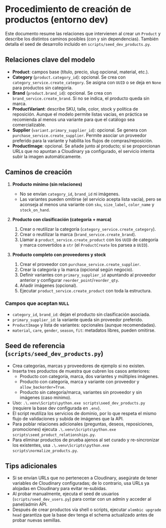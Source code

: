 # Procedimiento de creación de productos (entorno dev)

Este documento resume las relaciones que intervienen al crear un `Product` y describe los distintos caminos posibles (con y sin dependencias). También detalla el seed de desarrollo incluido en `scripts/seed_dev_products.py`.

## Relaciones clave del modelo
- **Product**: campos base (título, precio, slug opcional, material, etc.).
- **Category** (`product.category_id`): opcional. Se crea con `category_service.create_category`. Se asigna con `UUID` o se deja en `None` para productos sin categoría.
- **Brand** (`product.brand_id`): opcional. Se crea con `brand_service.create_brand`. Si no se indica, el producto queda sin marca.
- **ProductVariant**: describe SKU, talle, color, stock y política de reposición. Aunque el modelo permite listas vacías, en práctica se recomienda al menos una variante para que el catálogo sea comercializable.
- **Supplier** (`variant.primary_supplier_id`): opcional. Se genera con `purchase_service.create_supplier`. Permite asociar un proveedor preferido para la variante y habilita los flujos de compras/reposición.
- **ProductImage**: opcional. Se añade junto al producto; si se proporcionan URLs que no apuntan a Cloudinary ya configurado, el servicio intenta subir la imagen automáticamente.

## Caminos de creación
1. **Producto mínimo (sin relaciones)**  
   - No se envían `category_id`, `brand_id` ni imágenes.  
   - Las variantes pueden omitirse (el servicio acepta lista vacía), pero se aconseja al menos una variante con `sku`, `size_label`, `color_name` y `stock_on_hand`.

2. **Producto con clasificación (categoría + marca)**  
   1. Crear o reutilizar la categoría (`category_service.create_category`).  
   2. Crear o reutilizar la marca (`brand_service.create_brand`).  
   3. Llamar a `product_service.create_product` con los `UUID` de categoría y marca convertidos a `str` (el `ProductCreate` los parsea a `UUID`).  

3. **Producto completo con proveedores y stock**  
   1. Crear el proveedor con `purchase_service.create_supplier`.  
   2. Crear la categoría y la marca (opcional según negocio).  
   3. Definir variantes con `primary_supplier_id` apuntando al proveedor anterior y configurar `reorder_point`/`reorder_qty`.  
   4. Añadir imágenes (opcional).  
   5. Ejecutar `product_service.create_product` con toda la estructura.

### Campos que aceptan `NULL`
- `category_id`, `brand_id`: dejan el producto sin clasificación asociada.  
- `primary_supplier_id`: la variante queda sin proveedor preferido.  
- `ProductImage` y lista de variantes: opcionales (aunque recomendadas).  
- `material`, `care`, `gender`, `season`, `fit`: metadatos libres, pueden omitirse.

## Seed de referencia (`scripts/seed_dev_products.py`)
- Crea categorías, marcas y proveedores de ejemplo si no existen.  
- Inserta tres productos de muestra que cubren los casos anteriores:  
  - Producto con categoría, marca, dos variantes y múltiples imágenes.  
  - Producto con categoría, marca y variante con proveedor y `allow_backorder=True`.  
  - Producto sin categoría/marca, variantes sin proveedor y sin imágenes (caso mínimo).  
- Uso: `.\.venv\Scripts\python.exe scripts\seed_dev_products.py` (requiere la base dev configurada en `.env`).  
- El script reutiliza los servicios de dominio, por lo que respeta el mismo flujo de validaciones y subida de imágenes que la API.
- Para poblar relaciones adicionales (preguntas, deseos, reposiciones, promociones) ejecuta `.\.venv\Scripts\python.exe scripts\seed_product_relationships.py`.
- Para eliminar productos de prueba ajenos al set curado y re-sincronizar los existentes, usa `.\.venv\Scripts\python.exe scripts\normalize_products.py`.

## Tips adicionales
- Si se envían URLs que no pertenecen a Cloudinary, asegúrate de tener variables de Cloudinary configuradas; de lo contrario, usa URLs ya alojadas en Cloudinary para evitar re-subidas.  
- Al probar manualmente, ejecuta el seed de usuarios (`scripts/seed_dev_users.py`) para contar con un admin y acceder al panel/admin API.  
- Después de crear productos vía shell o scripts, ejecutar `alembic upgrade head` garantiza que la base dev tenga el schema actualizado antes de probar nuevas semillas.

